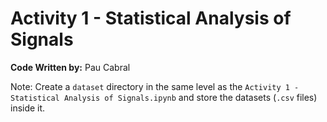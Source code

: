 # Activity 1 - Statistical Analysis of Signals
<b>Code Written by:</b> Pau Cabral

Note: Create a `dataset` directory in the same level as the `Activity 1 - Statistical Analysis of Signals.ipynb` and store the datasets (`.csv` files) inside it.
